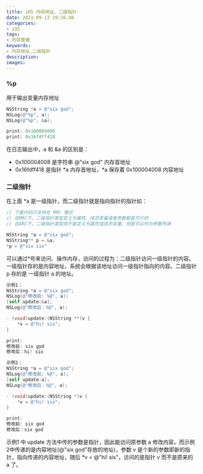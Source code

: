 ```yaml
---
title: iOS 内存地址、二级指针
date: 2021-09-13 19:16:48
categories:
- iOS
tags:
- 内存管理
keywords:
- 内存地址,二级指针
description:
images:
---
```

### %p
用于输出变量内存地址
```Objective-C
NSString *a = @"six god";
NSLog(@"%p", a);
NSLog(@"%p", &a);

print: 0x100004008
print: 0x16fdff418
```
在日志输出中，a 和 &a 的区别是：
- 0x100004008 是字符串 @"six god" 内存首地址
- 0x16fdff418 是指针 *a 内存首地址，*a 保存着 0x100004008 内容地址
<!-- more -->
### 二级指针
在上面 *a 是一级指针，而二级指针就是指向指针的指针如：
```Objective-C
// 下面代码只支持在 MRC 模式
// 在MRC下，二级指针类型定义为属性、成员变量或者参数都是可行的
// 在ARC下，二级指针类型则不能定义为属性或成员变量，但是可以作为参数传递

NSString *a = @"six god";
NSString** p = &a;
*p = @"six six"
```
可以通过*号来访问、操作内存，访问的过程为：二级指针访问一级指针的内容。一级指针存的是内容地址，系统会根据该地址访问一级指针指向的内容。二级指针 p 存的是 一级指针 a 的地址。

```Objective-C
示例1：
NSString *a = @"six god";
NSLog(@"修改前: %@", a);
[self update:&a];
NSLog(@"修改后：%@", a);

- (void)update:(NSString **)v {
    *v = @"hi! six";
}

print:
修改前: six god
修改后：hi! six

示例2：
NSString *a = @"six god";
NSLog(@"修改前: %@", a);
[self update:a];
NSLog(@"修改后：%@", a);

- (void)update:(NSString *)v {
    *v = @"hi! six";
}

print:
修改前: six god
修改后：six god
```
示例1 中 update 方法中传的参数是指针，因此能访问原参数 a 修改内容，而示例2中传递的是内容地址(@"six god"存放的地址)，参数 v 是个新的参数即新的指针，指向传递的内容地址，随后 *v = @"hi! six"，访问的是指针 v 而不是原来的 a 了。 